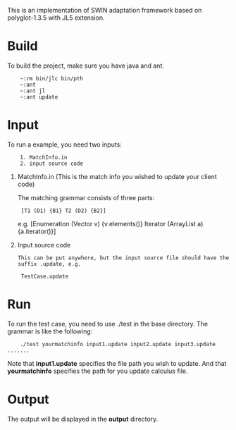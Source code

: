 This is an implementation of SWIN adaptation framework  based on polyglot-1.3.5 with JL5 extension. 

Build
=====================================================================
To build the project, make sure you have java and ant.

        ~:rm bin/jlc bin/pth
        ~:ant
        ~:ant jl
        ~:ant update

Input
============================================================================
To run a example, you need two inputs:

        1. MatchInfo.in
        2. input source code

1. MatchInfo.in (This is the match info you wished to update your client code)

    The matching grammar consists of three parts:
	
        [T1 (D1) {B1} T2 (D2) {B2}]

    e.g.  [Enumeration (Vector v) {v.elements()} Iterator (ArrayList a) {a.iterator()}]

2. Input source code

       This can be put anywhere, but the input source file should have the suffix .update, e.g.
        
        TestCase.update


Run
============================================================================

To run the test case, you need to use ./test in the base directory. The grammar is like the following:

        ./test yourmatchinfo input1.update input2.update input3.update .......

Note that **input1.update** specifies the file path you wish to update.
And that **yourmatchinfo** specifies the path for you update calculus file.

Output
============================================================================
The output will be displayed in the **output** directory.



